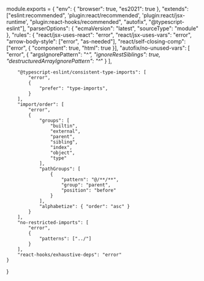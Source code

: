 module.exports = {
    "env": {
        "browser": true,
        "es2021": true
    },
    "extends": ["eslint:recommended", 'plugin:react/recommended', 'plugin:react/jsx-runtime', "plugin:react-hooks/recommended", "autofix", "@typescript-eslint"],
    "parserOptions": {
        "ecmaVersion": "latest",
        "sourceType": "module"
    },
    "rules": {
        "react/jsx-uses-react": "error",
        "react/jsx-uses-vars": "error",
        "arrow-body-style": ["error", "as-needed"],
        "react/self-closing-comp": ["error", { "component": true, "html": true }],
        "autofix/no-unused-vars": [
            "error",
            {
                "argsIgnorePattern": "^_",
                "ignoreRestSiblings": true,
                "destructuredArrayIgnorePattern": "^_"
            }
        ],

        "@typescript-eslint/consistent-type-imports": [
            "error",
            {
                "prefer": "type-imports",
            }
        ],
        "import/order": [
            "error",
            {
                "groups": [
                    "builtin",
                    "external",
                    "parent",
                    "sibling",
                    "index",
                    "object",
                    "type"
                ],
                "pathGroups": [
                    {
                        "pattern": "@/**/**",
                        "group": "parent",
                        "position": "before"
                    }
                ],
                "alphabetize": { "order": "asc" }
            }
        ],
        "no-restricted-imports": [
            "error",
            {
                "patterns": ["../"]
            }
        ],
        "react-hooks/exhaustive-deps": "error"
    }
}